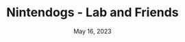---
layout: nds
title: "Nintendogs - Lab and Friends"
categories:
 - approved
 - nds
 - universal
 - safe
tags:
- animals
date: May 16, 2023
permalink: /games/nintendogs-lab-and-friends/play/details
publisher: Nintendo
id: nintendogs-lab-and-friends
---
